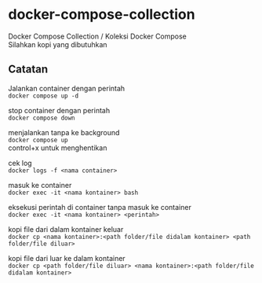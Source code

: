 # docker-compose-collection
Docker Compose Collection / Koleksi Docker Compose  
Silahkan kopi yang dibutuhkan

## Catatan

Jalankan container dengan perintah  
`docker compose up -d`  

stop container dengan perintah  
`docker compose down`  

menjalankan tanpa ke background  
`docker compose up`  
control+x untuk menghentikan

cek log   
`docker logs -f <nama container>`  

masuk ke container  
`docker exec -it <nama kontainer> bash`  

eksekusi perintah di container tanpa masuk ke container  
`docker exec -it <nama kontainer> <perintah>`  

kopi file dari dalam kontainer keluar  
`docker cp <nama kontainer>:<path folder/file didalam kontainer> <path folder/file diluar>`  

kopi file dari luar ke dalam kontainer  
`docker cp <path folder/file diluar> <nama kontainer>:<path folder/file didalam kontainer>`  